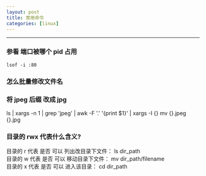 ```yaml
---
layout: post 
title: 常用命令 
categories: [linux]
---
```


----
### 参看 端口被哪个 pid 占用  ###

`lsof -i :80`



### 怎么批量修改文件名 ###




###  将 jpeg 后缀 改成 jpg
ls | xargs -n 1 | grep 'jpeg' | awk -F '.' '{print $1}' | xargs -I {} mv {}.jpeg {}.jpg


### 目录的 rwx  代表什么含义?
目录的 r  代表 是否 可以 列出改目录下文件： ls  dir_path   
目录的 w  代表 是否 可以 移动目录下文件： mv  dir_path/filename   
目录的 x  代表 是否 可以 进入该目录： cd  dir_path   





